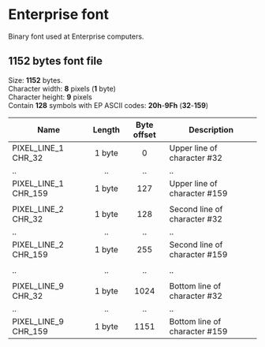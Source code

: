 # Enterprise font
Binary font used at Enterprise computers.


## 1152 bytes font file
Size: **1152** bytes.  
Character width: **8** pixels (**1** byte)  
Character height: **9** pixels  
Contain **128** symbols with EP ASCII codes: **20h**-**9Fh** (**32**-**159**)

| Name                 | Length | Byte offset | Description                   |
| -------------------- |:------:|:-----------:| ----------------------------- |
| PIXEL_LINE_1 CHR_32  | 1 byte |      0      | Upper line of character #32   |
| ..                   |   ..   |     ..      | ..                            |
| PIXEL_LINE_1 CHR_159 | 1 byte |     127     | Upper line of character #159  |
|                      |        |             |                               |
| PIXEL_LINE_2 CHR_32  | 1 byte |     128     | Second line of character #32  |
| ..                   |   ..   |     ..      | ..                            |
| PIXEL_LINE_2 CHR_159 | 1 byte |     255     | Second line of character #159 |
|                      |        |             |                               |
| ..                   |   ..   |     ..      | ..                            |
|                      |        |             |                               |
| PIXEL_LINE_9 CHR_32  | 1 byte |    1024     | Bottom line of character #32  |
| ..                   |   ..   |     ..      | ..                            |
| PIXEL_LINE_9 CHR_159 | 1 byte |    1151     | Bottom line of character #159 |
